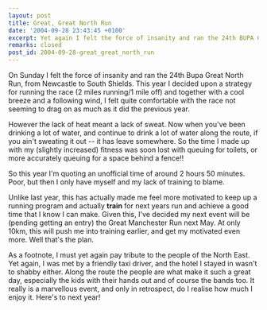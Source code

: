 ```yaml
---
layout: post
title: Great, Great North Run
date: '2004-09-28 23:43:45 +0100'
excerpt: Yet again I felt the force of insanity and ran the 24th BUPA Great North Run, from Newcastle to South Shields.
remarks: closed
post_id: 2004-09-28-great_great_north_run
---
```

On Sunday I felt the force of insanity and ran the 24th Bupa Great North Run, from Newcastle to South Shields. This year I decided upon a strategy for running the race (2 miles running/1 mile off) and together with a cool breeze and a following wind, I felt quite comfortable with the race not seeming to drag on as much as it did the previous year.

However the lack of heat meant a lack of sweat. Now when you've been drinking a lot of water, and continue to drink a lot of water along the route, if you ain't sweating it out -- it has leave somewhere. So the time I made up with my (slightly increased) fitness was soon lost with queuing for toilets, or more accurately queuing for a space behind a fence!!

So this year I'm quoting an unofficial time of around 2 hours 50 minutes. Poor, but then I only have myself and my lack of training to blame.

Unlike last year, this has actually made me feel more motivated to keep up a running program and actually **train** for next years run and achieve a good time that I know I can make. Given this, I've decided my next event will be (pending getting an entry) the Great Manchester Run next May. At only 10km, this will push me into training earlier, and get my motivated even more. Well that's the plan.

As a footnote, I must yet again pay tribute to the people of the North East. Yet again, I was met by a friendly taxi driver, and the hotel I stayed in wasn't to shabby either. Along the route the people are what make it such a great day, especially the kids with their hands out and of course the bands too. It really is a marvellous event, and only in retrospect, do I realise how much I enjoy it. Here's to next year!
